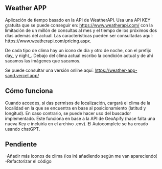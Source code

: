 ## Weather APP

Aplicación de tiempo basado en la API de WeatherAPI. Usa una API KEY gratuita que se puede conseguir en: https://www.weatherapi.com/ con la limitación de un millón de consultas al mes y el tiempo de los próximos dos días además del actual. Las características pueden ser consultadas aquí: https://www.weatherapi.com/pricing.aspx.

De cada tipo de clima hay un icono de día y otro de noche, con el prefijo day_ y night_. Debajo del clima actual escribo la condición actual y de ahí sacamos las imágenes que sacamos.

Se puede consultar una versión online aquí: https://weather-app-sand.vercel.app/

## Cómo funciona
Cuando accedes, si das permisos de localización, cargará el clima de la localidad en la que se encuentra en base al posicionamiento (latitud y longitud). En caso contrario, se puede hacer uso del buscador implementado. Este funciona en base a la API de GeoApify (hace falta una nueva Key e incluirla en el archivo .env).
El Autocomplete se ha creado usando chatGPT.

## Pendiente
-Añadir más iconos de clima (los iré añadiendo según me van apareciendo)
-Refactorizar el código